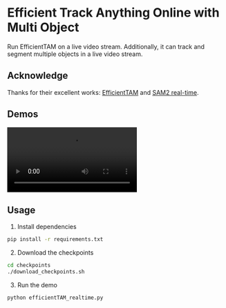 # Efficient Track Anything Online with Multi Object
Run EfficientTAM on a live video stream. Additionally, it can track and segment multiple objects in a live video stream.

## Acknowledge
Thanks for their excellent works: [EfficientTAM](https://github.com/yformer/EfficientTAM) and [SAM2 real-time](https://github.com/Gy920/segment-anything-2-real-time).

## Demos
<!-- https://github.com/GPIOX/EfficientTAM_real_time/blob/master/assets/6.mp4 -->
![Sample Video](https://github.com/GPIOX/EfficientTAM_real_time/blob/master/assets/6.mp4)

## Usage
1. Install dependencies
```bash
pip install -r requirements.txt
```
2. Download the checkpoints
```bash
cd checkpoints
./download_checkpoints.sh
```

3. Run the demo
```bash
python efficientTAM_realtime.py
```